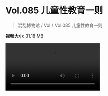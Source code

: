 # Vol.085 儿童性教育一则

> 混乱博物馆 / Vol / Vol.085 儿童性教育一则

**视频大小**: 31.18 MB

<div class="video"><video src="https://file.hsyhx.top/archive/混乱博物馆/Vol/085.mp4" controls preload>🤔 您的浏览器不支持 video 标签</video></div>